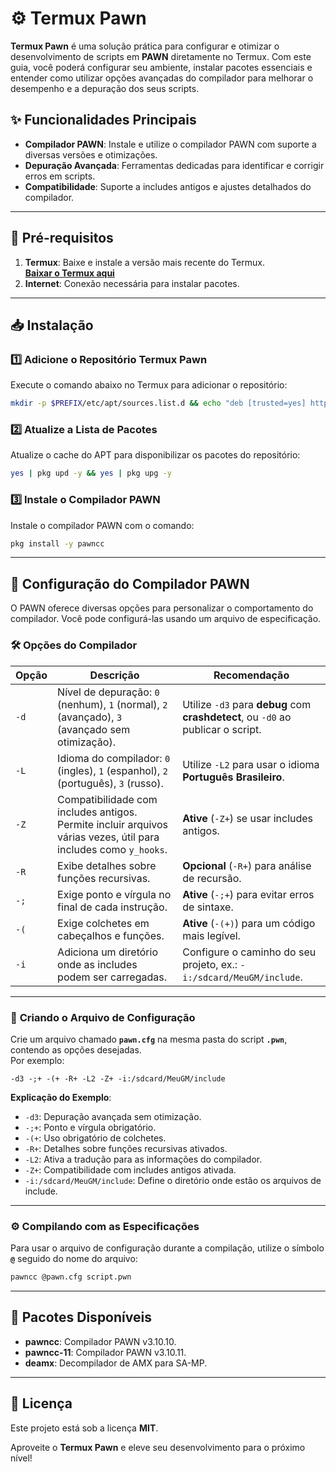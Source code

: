 # ⚙️ **Termux Pawn**  

**Termux Pawn** é uma solução prática para configurar e otimizar o desenvolvimento de scripts em **PAWN** diretamente no Termux. Com este guia, você poderá configurar seu ambiente, instalar pacotes essenciais e entender como utilizar opções avançadas do compilador para melhorar o desempenho e a depuração dos seus scripts.

## ✨ **Funcionalidades Principais**  
- **Compilador PAWN**: Instale e utilize o compilador PAWN com suporte a diversas versões e otimizações.  
- **Depuração Avançada**: Ferramentas dedicadas para identificar e corrigir erros em scripts.  
- **Compatibilidade**: Suporte a includes antigos e ajustes detalhados do compilador.  

---

## 🔧 **Pré-requisitos**  
1. **Termux**: Baixe e instale a versão mais recente do Termux.  
   **[Baixar o Termux aqui](https://f-droid.org/repo/com.termux_1020.apk)**  
2. **Internet**: Conexão necessária para instalar pacotes.  

---

## 📥 **Instalação**  

### 1️⃣ **Adicione o Repositório Termux Pawn**  
Execute o comando abaixo no Termux para adicionar o repositório:  

```bash
mkdir -p $PREFIX/etc/apt/sources.list.d && echo "deb [trusted=yes] https://termux-pawn.github.io/repo stable main" >> $PREFIX/etc/apt/sources.list.d/termux-pawn.list
```

### 2️⃣ **Atualize a Lista de Pacotes**  
Atualize o cache do APT para disponibilizar os pacotes do repositório:  

```bash
yes | pkg upd -y && yes | pkg upg -y
```

### 3️⃣ **Instale o Compilador PAWN**  
Instale o compilador PAWN com o comando:  

```bash
pkg install -y pawncc
```

---

## 📘 **Configuração do Compilador PAWN**  

O PAWN oferece diversas opções para personalizar o comportamento do compilador. Você pode configurá-las usando um arquivo de especificação.

### 🛠️ **Opções do Compilador**  
| **Opção** | **Descrição**                                                                                                                                      | **Recomendação**                                                                 |
|-----------|----------------------------------------------------------------------------------------------------------------------------------------------------|---------------------------------------------------------------------------------|
| `-d`      | Nível de depuração: `0` (nenhum), `1` (normal), `2` (avançado), `3` (avançado sem otimização).                                                     | Utilize `-d3` para **debug** com **crashdetect**, ou `-d0` ao publicar o script. |
| `-L`      | Idioma do compilador: `0` (ingles), `1` (espanhol), `2` (português), `3` (russo).                                                     | Utilize `-L2` para usar o idioma **Português Brasileiro**. |
| `-Z`      | Compatibilidade com includes antigos. Permite incluir arquivos várias vezes, útil para includes como `y_hooks`.                                    | **Ative** (`-Z+`) se usar includes antigos.                                      |
| `-R`      | Exibe detalhes sobre funções recursivas.                                                                                                          | **Opcional** (`-R+`) para análise de recursão.                                   |
| `-;`      | Exige ponto e vírgula no final de cada instrução.                                                                                                 | **Ative** (`-;+`) para evitar erros de sintaxe.                                  |
| `-(`      | Exige colchetes em cabeçalhos e funções.                                                                                                          | **Ative** (`-(+)`) para um código mais legível.                                  |
| `-i`      | Adiciona um diretório onde as includes podem ser carregadas.                                                                                      | Configure o caminho do seu projeto, ex.: `-i:/sdcard/MeuGM/include`.             |

---

### 📝 **Criando o Arquivo de Configuração**  
Crie um arquivo chamado **`pawn.cfg`** na mesma pasta do script **`.pwn`**, contendo as opções desejadas.  
Por exemplo:  

```plaintext
-d3 -;+ -(+ -R+ -L2 -Z+ -i:/sdcard/MeuGM/include
```

**Explicação do Exemplo**:  
- `-d3`: Depuração avançada sem otimização.  
- `-;+`: Ponto e vírgula obrigatório.  
- `-(+`: Uso obrigatório de colchetes.  
- `-R+`: Detalhes sobre funções recursivas ativados.
- `-L2`: Ativa a tradução para as informações do compilador.
- `-Z+`: Compatibilidade com includes antigos ativada.  
- `-i:/sdcard/MeuGM/include`: Define o diretório onde estão os arquivos de include.  

---

### ⚙️ **Compilando com as Especificações**  
Para usar o arquivo de configuração durante a compilação, utilize o símbolo **`@`** seguido do nome do arquivo:  

```bash
pawncc @pawn.cfg script.pwn
```

---

## 📂 **Pacotes Disponíveis**  
- **pawncc**: Compilador PAWN v3.10.10.  
- **pawncc-11**: Compilador PAWN v3.10.11.  
- **deamx**: Decompilador de AMX para SA-MP.  

---

## 📜 **Licença**  
Este projeto está sob a licença **MIT**.  

Aproveite o **Termux Pawn** e eleve seu desenvolvimento para o próximo nível!

